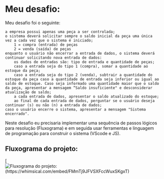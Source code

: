 # Meu desafio:
Meu desafio foi o seguinte:

    a empresa possui apenas uma peça a ser controlada;
    o sistema deverá solicitar sempre o saldo inicial da peça uma única vez a cada vez que o sistema é iniciado;
        1 = compra (entrada) de peças
        2 = venda (saída) de peças
    enquanto o usuário não encerrar a entrada de dados, o sistema deverá continuar solicitando nova entrada de dados:
        os dados de entradas são: tipo de entrada e quantidade de peças;
        caso a entrada seja do tipo 1 (compra), somar a quantidade ao estoque da peça;
        caso a entrada seja do tipo 2 (venda), subtrair a quantidade do estoque da peça caso a quantidade de entrada seja inferior ou igual ao saldo de estoque. Caso seja informado uma quantidade maior que o saldo da peça, apresentar a mensagem “Saldo insuficiente" e desconsiderar atualização de saldo;
        a cada entrada de dados, apresentar o saldo atualizado do estoque;
        ao final de cada entrada de dados, perguntar se o usuário deseja continuar (s) ou não (n) a entrada de dados;
    caso o usuário encerre o sistema, apresentar a mensagem "Sistema encerrado".

Neste desafio eu precisaria implementar uma sequência de passos lógicos para resolução (Fluxograma) e em seguida usar ferramentas e linguagem de programação para construir o sistema (VScode e JS). 


## Fluxograma do projeto:

[![Fluxograma do projeto:(https://whimsical.com/embed/FMmTj9JFVSXFccWuxSKgxT)]()
